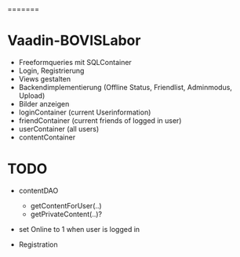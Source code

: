 
=======
# Vaadin-BOVISLabor

- Freeformqueries mit SQLContainer
- Login, Registrierung
- Views gestalten
- Backendimplementierung (Offline Status, Friendlist, Adminmodus, Upload)
- Bilder anzeigen
- loginContainer (current Userinformation)
- friendContainer (current friends of logged in user)
- userContainer (all users)
- contentContainer

TODO
=======
- contentDAO
	- getContentForUser(..)
	- getPrivateContent(..)?
	
- set Online to 1 when user is logged in
- Registration
